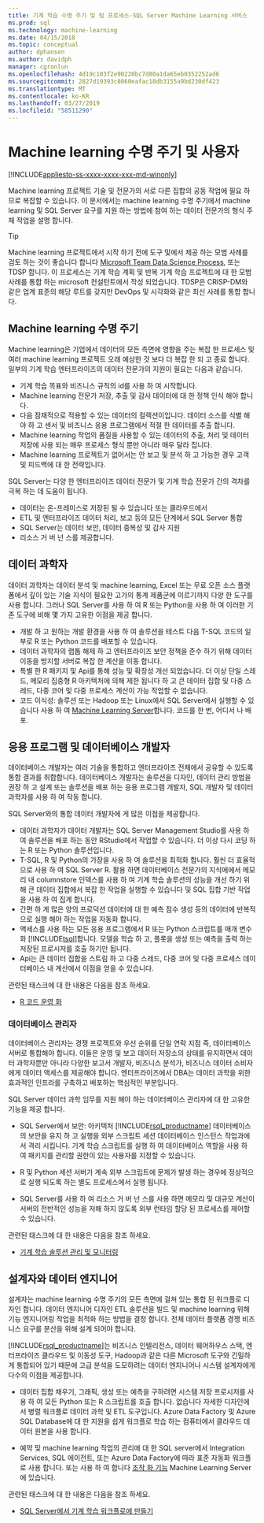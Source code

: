 ```yaml
---
title: 기계 학습 수명 주기 및 팀 프로세스-SQL Server Machine Learning 서비스
ms.prod: sql
ms.technology: machine-learning
ms.date: 04/15/2018
ms.topic: conceptual
author: dphansen
ms.author: davidph
manager: cgronlun
ms.openlocfilehash: 4d19c103f2e90220bc7d80a1da65eb0352252ad6
ms.sourcegitcommit: 2827d19393c8060eafac18db3155a9bd230df423
ms.translationtype: MT
ms.contentlocale: ko-KR
ms.lasthandoff: 03/27/2019
ms.locfileid: "58511290"
---
```

# <a name="machine-learning-lifecycle-and-personas"></a>Machine learning 수명 주기 및 사용자
[!INCLUDE[appliesto-ss-xxxx-xxxx-xxx-md-winonly](../../includes/appliesto-ss-xxxx-xxxx-xxx-md-winonly.md)]

Machine learning 프로젝트 기술 및 전문가의 서로 다른 집합의 공동 작업에 필요 하므로 복잡할 수 있습니다. 이 문서에서는 machine learning 수명 주기에서 machine learning 및 SQL Server 요구를 지원 하는 방법에 참여 하는 데이터 전문가의 형식 주체 작업을 설명 합니다.

> [!TIP]
> 
> Machine learning 프로젝트에서 시작 하기 전에 도구 및에서 제공 하는 모범 사례를 검토 하는 것이 좋습니다 합니다 [Microsoft Team Data Science Process](https://blogs.technet.microsoft.com/machinelearning/2017/10/09/the-microsoft-team-data-science-process-tdsp-recent-updates/), 또는 TDSP 합니다. 이 프로세스는 기계 학습 계획 및 반복 기계 학습 프로젝트에 대 한 모범 사례를 통합 하는 microsoft 컨설턴트에서 작성 되었습니다. TDSP은 CRISP-DM와 같은 업계 표준의 해당 루트를 갖지만 DevOps 및 시각화와 같은 최신 사례를 통합 합니다.

## <a name="machine-learning-life-cycle"></a>Machine learning 수명 주기

Machine learning은 기업에서 데이터의 모든 측면에 영향을 주는 복잡 한 프로세스 및 여러 machine learning 프로젝트 오래 예상한 것 보다 더 복잡 한 되 고 종료 합니다. 일부의 기계 학습 엔터프라이즈의 데이터 전문가의 지원이 필요는 다음과 같습니다.

+ 기계 학습 목표와 비즈니스 규칙의 id를 사용 하 여 시작합니다.
+ Machine learning 전문가 저장, 추출 및 감사 데이터에 대 한 정책 인식 해야 합니다.
+ 다음 잠재적으로 적용할 수 있는 데이터의 컬렉션이입니다.  데이터 소스를 식별 해야 하 고 센서 및 비즈니스 응용 프로그램에서 적절 한 데이터를 추출 합니다. 
+ Machine learning 작업의 품질을 사용할 수 있는 데이터의 추출, 처리 및 데이터 저장에 사용 되는 매우 프로세스 형식 뿐만 아니라 매우 달라 집니다. 
+ Machine learning 프로젝트가 없어서는 안 보고 및 분석 하 고 가능한 경우 고객 및 피드백에 대 한 전략입니다.

SQL Server는 다양 한 엔터프라이즈 데이터 전문가 및 기계 학습 전문가 간의 격차를 극복 하는 데 도움이 됩니다.

+ 데이터는 온-프레미스로 저장된 될 수 있습니다 또는 클라우드에서
+ ETL 및 엔터프라이즈 데이터 처리, 보고 등의 모든 단계에서 SQL Server 통합
+ SQL Server는 데이터 보안, 데이터 중복성 및 감사 지원
+ 리소스 거 버 넌 스를 제공합니다.

## <a name="data-scientists"></a>데이터 과학자

데이터 과학자는 데이터 분석 및 machine learning, Excel 또는 무료 오픈 소스 플랫폼에서 깊이 있는 기술 지식이 필요한 고가의 통계 제품군에 이르기까지 다양 한 도구를 사용 합니다. 그러나 SQL Server를 사용 하 여 R 또는 Python을 사용 하 여 이러한 기존 도구에 비해 몇 가지 고유한 이점을 제공 합니다.

+ 개발 하 고 원하는 개발 환경을 사용 하 여 솔루션을 테스트 다음 T-SQL 코드의 일부로 R 또는 Python 코드를 배포할 수 있습니다.
+ 데이터 과학자의 랩톱 해제 하 고 엔터프라이즈 보안 정책을 준수 하기 위해 데이터 이동을 방지할 서버로 복잡 한 계산을 이동 합니다.
+ 특별 한 R 패키지 및 Api를 통해 성능 및 확장성 개선 되었습니다. 더 이상 단일 스레드, 메모리 집중형 R 아키텍처에 의해 제한 됩니다 하 고 큰 데이터 집합 및 다중 스레드, 다중 코어 및 다중 프로세스 계산이 가능 작업할 수 없습니다.
+ 코드 이식성: 솔루션 또는 Hadoop 또는 Linux에서 SQL Server에서 실행할 수 있습니다 사용 하 여 [Machine Learning Server](https://docs.microsoft.com/machine-learning-server/what-is-machine-learning-server)합니다. 코드를 한 번, 어디서 나 배포.

## <a name="application-and-database-developers"></a>응용 프로그램 및 데이터베이스 개발자

데이터베이스 개발자는 여러 기술을 통합하고 엔터프라이즈 전체에서 공유할 수 있도록 통합 결과를 취합합니다. 데이터베이스 개발자는 솔루션을 디자인, 데이터 관리 방법을 권장 하 고 설계 또는 솔루션을 배포 하는 응용 프로그램 개발자, SQL 개발자 및 데이터 과학자를 사용 하 여 작동 합니다.

SQL Server와의 통합 데이터 개발자에 게 많은 이점을 제공합니다.

+ 데이터 과학자가 데이터 개발자는 SQL Server Management Studio를 사용 하 여 솔루션을 배포 하는 동안 RStudio에서 작업할 수 있습니다. 더 이상 다시 코딩 하는 R 또는 Python 솔루션입니다.
+ T-SQL, R 및 Python의 가장을 사용 하 여 솔루션을 최적화 합니다. 훨씬 더 효율적으로 사용 하 여 SQL Server R. 활용 하면 데이터베이스 전문가의 지식에에서 메모리 내 columnstore 인덱스를 사용 하 여 기계 학습 솔루션의 성능을 개선 하기 위해 큰 데이터 집합에서 복잡 한 작업을 실행할 수 있습니다 및 SQL 집합 기반 작업을 사용 하 여 집계 합니다. 
+ 간편 하 게 많은 양의 프로덕션 데이터에 대 한 예측 점수 생성 등의 데이터에 반복적으로 실행 해야 하는 작업을 자동화 합니다. 
+ 액세스를 사용 하는 모든 응용 프로그램에서 R 또는 Python 스크립트를 매개 변수화 [!INCLUDE[tsql](../../includes/tsql-md.md)]합니다. 모델을 학습 하 고, 플롯을 생성 또는 예측을 출력 하는 저장된 프로시저를 호출 하기만 됩니다.
+ Api는 큰 데이터 집합을 스트림 하 고 다중 스레드, 다중 코어 및 다중 프로세스 데이터베이스 내 계산에서 이점을 얻을 수 있습니다.

관련된 태스크에 대 한 내용은 다음을 참조 하세요.
+ [R 코드 운영 화](../../advanced-analytics/r/operationalizing-your-r-code.md)

### <a name="database-administrators"></a>데이터베이스 관리자

데이터베이스 관리자는 경쟁 프로젝트와 우선 순위를 단일 연락 지점 즉, 데이터베이스 서버로 통합해야 합니다. 이들은 운영 및 보고 데이터 저장소의 상태를 유지하면서 데이터 과학자뿐만 아니라 다양한 보고서 개발자, 비즈니스 분석가, 비즈니스 데이터 소비자에게 데이터 액세스를 제공해야 합니다. 엔터프라이즈에서 DBA는 데이터 과학을 위한 효과적인 인프라를 구축하고 배포하는 핵심적인 부분입니다. 

SQL Server 데이터 과학 임무를 지원 해야 하는 데이터베이스 관리자에 대 한 고유한 기능을 제공 합니다.

+ SQL Server에서 보안: 아키텍처 [!INCLUDE[rsql_productname](../../includes/rsql-productname-md.md)] 데이터베이스의 보안을 유지 하 고 실행을 외부 스크립트 세션 데이터베이스 인스턴스 작업과에서 격리 시킵니다. 기계 학습 스크립트를 실행 하 여 데이터베이스 역할을 사용 하 여 패키지를 관리할 권한이 있는 사용자를 지정할 수 있습니다.

+ R 및 Python 세션 서버가 계속 외부 스크립트에 문제가 발생 하는 경우에 정상적으로 실행 되도록 하는 별도 프로세스에서 실행 됩니다.

+ SQL Server를 사용 하 여 리소스 거 버 넌 스를 사용 하면 메모리 및 대규모 계산이 서버의 전반적인 성능을 저해 하지 않도록 외부 런타임 할당 된 프로세스를 제어할 수 있습니다.

관련된 태스크에 대 한 내용은 다음을 참조 하세요.
+ [기계 학습 솔루션 관리 및 모니터링](../../advanced-analytics/r/managing-and-monitoring-r-solutions.md)

## <a name="architects-and-data-engineers"></a>설계자와 데이터 엔지니어

설계자는 machine learning 수명 주기의 모든 측면에 걸쳐 있는 통합 된 워크플로 디자인 합니다. 데이터 엔지니어 디자인 ETL 솔루션을 빌드 및 machine learning 위해 기능 엔지니어링 작업을 최적화 하는 방법을 결정 합니다. 전체 데이터 플랫폼 경쟁 비즈니스 요구를 분산을 위해 설계 되어야 합니다.

[!INCLUDE[rsql_productname](../../includes/rsql-productname-md.md)]는 비즈니스 인텔리전스, 데이터 웨어하우스 스택, 엔터프라이즈 클라우드 및 이동성 도구, Hadoop과 같은 다른 Microsoft 도구와 긴밀하게 통합되어 있기 때문에 고급 분석을 도모하려는 데이터 엔지니어나 시스템 설계자에게 다수의 이점을 제공합니다.

+ 데이터 집합 채우기, 그래픽, 생성 또는 예측을 구하려면 시스템 저장 프로시저를 사용 하 여 모든 Python 또는 R 스크립트를 호출 합니다. 없습니다 자세한 디자인에서 병렬 워크플로 데이터 과학 및 ETL 도구입니다. Azure Data Factory 및 Azure SQL Database에 대 한 지원을 쉽게 워크플로 학습 하는 컴퓨터에서 클라우드 데이터 원본을 사용 합니다.

+ 예약 및 machine learning 작업의 관리에 대 한 SQL server에서 Integration Services, SQL 에이전트, 또는 Azure Data Factory에 따라 표준 자동화 워크플로 사용 합니다. 또는 사용 하 여 합니다 [조작 화 기능](https://docs.microsoft.com/machine-learning-server/operationalize/how-to-deploy-web-service-publish-manage-in-r) Machine Learning Server에 있습니다.

관련된 태스크에 대 한 내용은 다음을 참조 하세요.

+ [SQL Server에서 기계 학습 워크플로에 만들기](../../advanced-analytics/r/creating-workflows-that-use-r-in-sql-server.md)

